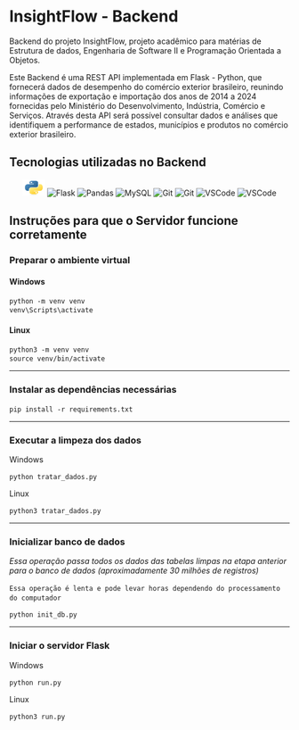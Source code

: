 # InsightFlow - Backend

Backend do projeto InsightFlow, projeto acadêmico para matérias de Estrutura de dados, Engenharia de Software II e Programação Orientada a Objetos.

Este Backend é uma REST API implementada em Flask - Python, que fornecerá dados de desempenho do comércio exterior brasileiro, reunindo informações de exportação e importação dos anos de 2014 a 2024 fornecidas pelo Ministério do Desenvolvimento, Indústria, Comércio e Serviços. Através desta API será possível consultar dados e análises que identifiquem a performance de estados, municípios e produtos no comércio exterior brasileiro.

## Tecnologias utilizadas no Backend
<p align="center">
  <img alt="Python" height="30" width="40" src="https://raw.githubusercontent.com/devicons/devicon/master/icons/python/python-original.svg">
  <img alt="Flask" height="30" width="40" src="https://cdn.jsdelivr.net/gh/devicons/devicon@latest/icons/flask/flask-original.svg">
  <img alt="Pandas" height="30" width="40" src="https://cdn.jsdelivr.net/gh/devicons/devicon@latest/icons/pandas/pandas-original-wordmark.svg" />
  <img alt="MySQL" height="30" width="40" src="https://cdn.jsdelivr.net/gh/devicons/devicon@latest/icons/mysql/mysql-original.svg">
  <img alt="Git" height="30" width="40" src="https://cdn.jsdelivr.net/gh/devicons/devicon@latest/icons/git/git-original.svg">
  <img alt="Git" height="30" width="40" src="https://cdn.jsdelivr.net/gh/devicons/devicon@latest/icons/github/github-original.svg">
  <img alt="VSCode" height="30" width="40" src="https://cdn.jsdelivr.net/gh/devicons/devicon@latest/icons/vscode/vscode-original.svg">
  <img alt="VSCode" height="30" width="40" src="https://cdn.jsdelivr.net/gh/devicons/devicon@latest/icons/jira/jira-original.svg">
</p>

## Instruções para que o Servidor funcione corretamente

### Preparar o ambiente virtual
#### Windows
```
python -m venv venv
venv\Scripts\activate
```

#### Linux
```
python3 -m venv venv
source venv/bin/activate
```
---
### Instalar as dependências necessárias
```
pip install -r requirements.txt
```
---
### Executar a limpeza dos dados
Windows
```
python tratar_dados.py
```

Linux
```
python3 tratar_dados.py
```
---

### Inicializar banco de dados
*Essa operação passa todos os dados das tabelas limpas na etapa anterior para o banco de dados (aproximadamente 30 milhões de registros)*  

`Essa operação é lenta e pode levar horas dependendo do processamento do computador`
```
python init_db.py
```
---
### Iniciar o servidor Flask
Windows
```
python run.py
```

Linux
```
python3 run.py
```